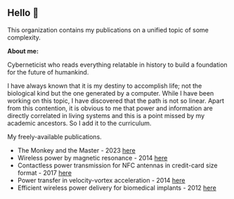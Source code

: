 ## Hello 👋

This organization contains my publications on a unified topic of some complexity.

**About me:**

Cyberneticist who reads everything relatable in history to build a foundation for the future of humankind.

I have always known that it is my destiny to accomplish life; not the biological kind but the one generated by a computer. While I have been working on this topic, I have discovered that the path is not so linear. Apart from this contention, it is obvious to me that power and information are directly correlated in living systems and this is a point missed by my academic ancestors. So I add it to the curriculum.

My freely-available publications.

* The Monkey and the Master - 2023 [here](/profile/The-Monkey-and-the-Master.pdf)
* Wireless power by magnetic resonance - 2014 [here](/profile/978-3-639-66868-1.pdf)
* Contactless power transmission for NFC antennas in credit-card size format - 2017 [here](/profile/Tucker-2017.pdf)
* Power transfer in velocity-vortex acceleration - 2014 [here](/profile/Tucker-2014.pdf)
* Efficient wireless power delivery for biomedical implants - 2012 [here](/profile/Tucker-2012.pdf)
